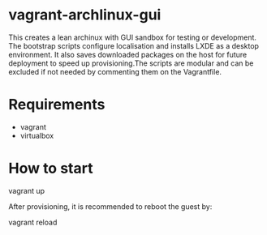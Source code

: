 # vagrant-archlinux-gui

This creates a lean archinux with GUI sandbox for testing or development.
The bootstrap scripts configure localisation and installs LXDE as a desktop
environment. It also saves downloaded packages on the host for future deployment 
to speed up provisioning.The scripts are modular and can be excluded if not 
needed by commenting them on the Vagrantfile.

# Requirements

+ vagrant
+ virtualbox

# How to start

vagrant up

After provisioning, it is recommended to reboot the guest by:

vagrant reload
